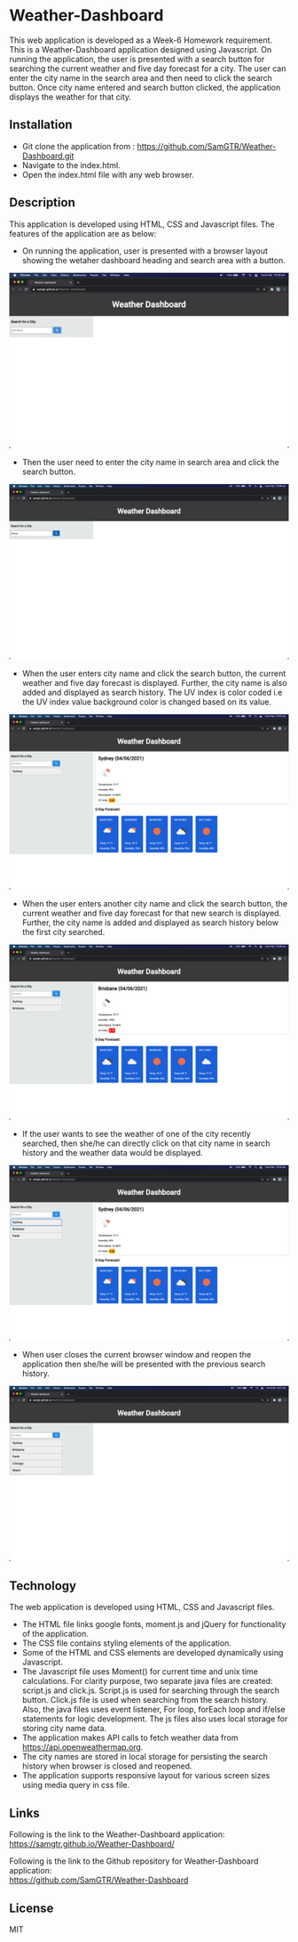 # Weather-Dashboard

This web application is developed as a Week-6 Homework requirement.
This is a Weather-Dashboard application designed using Javascript. On running the application, the user is presented with a search button for searching the current weather and five day forecast for a city. The user can enter the city name in the search area and then need to click the search button. Once city name entered and search button clicked, the application displays the weather for that city.

## Installation

- Git clone the application from : https://github.com/SamGTR/Weather-Dashboard.git
- Navigate to the index.html.
- Open the index.html file with any web browser.

## Description

This application is developed using HTML, CSS and Javascript files. The features of the application are as below:

- On running the application, user is presented with a browser layout showing the wetaher dashboard heading and search area with a button.

<kbd> ![Application homepage.](./assets/images/1.png)</kbd>

- Then the user need to enter the city name in search area and click the search button.

<kbd> ![City name entered.](./assets/images/2.png)</kbd>

- When the user enters city name and click the search button, the current weather and five day forecast is displayed. Further, the city name is also added and displayed as search history. The UV index is color coded i.e the UV index value background color is changed based on its value.

<kbd> ![Weather data displayed.](./assets/images/3.png)</kbd>

- When the user enters another city name and click the search button, the current weather and five day forecast for that new search is displayed. Further, the city name is added and displayed as search history below the first city searched.

<kbd> ![Weather data displayed.](./assets/images/4.png)</kbd>

- If the user wants to see the weather of one of the city recently searched, then she/he can directly click on that city name in search history and the weather data would be displayed.

<kbd> ![Weather data displayed.](./assets/images/5.png)</kbd>

- When user closes the current browser window and reopen the application then she/he will be presented with the previous search history.

<kbd> ![Weather data displayed.](./assets/images/6.png)</kbd>

## Technology

The web application is developed using HTML, CSS and Javascript files. 
- The HTML file links google fonts, moment.js and jQuery for functionality of the application.
- The CSS file contains styling elements of the application.
- Some of the HTML and CSS elements are developed dynamically using Javascript.
- The Javascript file uses Moment() for current time and unix time calculations. For clarity purpose, two separate java files are created: script.js and click.js. Script.js is used for searching through the search button. Click.js file is used when searching from the search history. Also, the java files uses event listener, For loop, forEach loop and if/else statements for logic development. The js files also uses local storage for storing city name data.
- The application makes API calls to fetch weather data from https://api.openweathermap.org.
- The city names are stored in local storage for persisting the search history when browser is closed and reopened.
- The application supports responsive layout for various screen sizes using media query in css file.

## Links

Following is the link to the Weather-Dashboard application:  
https://samgtr.github.io/Weather-Dashboard/

Following is the link to the Github repository for Weather-Dashboard application:  
https://github.com/SamGTR/Weather-Dashboard

## License

MIT
